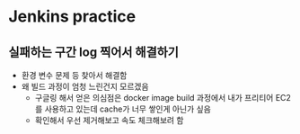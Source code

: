 # Jenkins practice

## 실패하는 구간 log 찍어서 해결하기
- 환경 변수 문제 등 찾아서 해결함
- 왜 빌드 과정이 엄청 느린건지 모르겠음
  - 구글링 해서 얻은 의심점은 docker image build 과정에서 내가 프리티어 EC2를 사용하고 있는데 cache가 너무 쌓인게 아닌가 싶음
  - 확인해서 우선 제거해보고 속도 체크해보려 함
